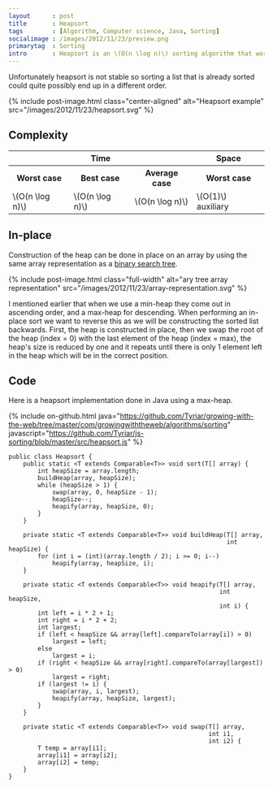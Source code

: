 ```yaml
---
layout      : post
title       : Heapsort
tags        : [Algorithm, Computer science, Java, Sorting]
socialimage : /images/2012/11/23/preview.png
primarytag  : Sorting
intro       : Heapsort is an \(O(n \log n)\) sorting algorithm that works by first constructing a heap out of the list and repeatedly pulling the root off the top of the heap and reconstructs it until there are no items left in the heap. The values that are pulled off of the top of the heap come out in sorted order. If the heap used was a min-heap, the resulting list will be in ascending order, and a max-heap will give them in descending order.
---
```


Unfortunately heapsort is not stable so sorting a list that is already sorted could quite possibly end up in a different order.

{% include post-image.html class="center-aligned" alt="Heapsort example" src="/images/2012/11/23/heapsort.svg" %}



## Complexity

<table>
<tbody>
<tr>
<th colspan="3">Time</th>
<th>Space</th>
</tr>
<tr>
<th>Worst case</th>
<th>Best case</th>
<th>Average case</th>
<th>Worst case</th>
</tr>
<tr>
<td>\(O(n \log n)\)</td>
<td>\(O(n \log n)\)</td>
<td>\(O(n \log n)\)</td>
<td>\(O(1)\) auxiliary</td>
</tr>
</tbody>
</table>



## In-place

Construction of the heap can be done in place on an array by using the same array representation as a [binary search tree][1].

{% include post-image.html class="full-width" alt="ary tree array representation" src="/images/2012/11/23/array-representation.svg" %}

I mentioned earlier that when we use a min-heap they come out in ascending order, and a max-heap for descending. When performing an in-place sort we want to reverse this as we will be constructing the sorted list backwards. First, the heap is constructed in place, then we swap the root of the heap (index = 0) with the last element of the heap (index = max), the heap's size is reduced by one and it repeats until there is only 1 element left in the heap which will be in the correct position.



## Code

Here is a heapsort implementation done in Java using a max-heap.

{% include on-github.html java="https://github.com/Tyriar/growing-with-the-web/tree/master/com/growingwiththeweb/algorithms/sorting" javascript="https://github.com/Tyriar/js-sorting/blob/master/src/heapsort.js" %}

<!--prettify lang=java-->
    public class Heapsort {
        public static <T extends Comparable<T>> void sort(T[] array) {
            int heapSize = array.length;
            buildHeap(array, heapSize);
            while (heapSize > 1) {
                swap(array, 0, heapSize - 1);
                heapSize--;
                heapify(array, heapSize, 0);
            }
        }

        private static <T extends Comparable<T>> void buildHeap(T[] array,
                                                                int heapSize) {
            for (int i = (int)(array.length / 2); i >= 0; i--)
                heapify(array, heapSize, i);
        }

        private static <T extends Comparable<T>> void heapify(T[] array,
                                                              int heapSize,
                                                              int i) {
            int left = i * 2 + 1;
            int right = i * 2 + 2;
            int largest;
            if (left < heapSize && array[left].compareTo(array[i]) > 0)
                largest = left;
            else
                largest = i;
            if (right < heapSize && array[right].compareTo(array[largest]) > 0)
                largest = right;
            if (largest != i) {
                swap(array, i, largest);
                heapify(array, heapSize, largest);
            }
        }

        private static <T extends Comparable<T>> void swap(T[] array,
                                                           int i1,
                                                           int i2) {
            T temp = array[i1];
            array[i1] = array[i2];
            array[i2] = temp;
        }
    }



[1]: /2012/10/data-structures-binary-search-tree.html

[Heapsort]: /2012/11/algorithm-heapsort.html
[Insertion sort]: /2012/11/algorithm-insertion-sort.html
[Merge sort]: /2012/11/algorithm-merge-sort.html
[Quicksort]: /2012/12/algorithm-quicksort.html
